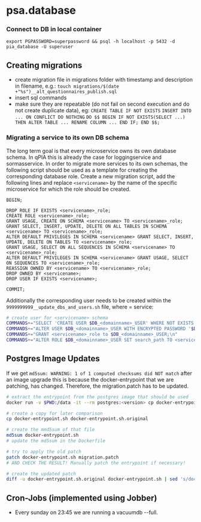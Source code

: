 # psa.database

### Connect to DB in local container

`export PGPASSWORD=superpassword && psql -h localhost -p 5432 -d pia_database -U superuser`

## Creating migrations

- create migration file in migrations folder with timestamp and description in filename, e.g.:
  `touch migrations/$(date +"%s")__alt_questionnaires_publish.sql`
- insert sql commands
- make sure they are repeatable (do not fail on second execution and do not create duplicate data), eg:
  `CREATE TABLE IF NOT EXISTS`
  `INSERT INTO ... ON CONFLICT DO NOTHING`
  `DO $$ BEGIN IF NOT EXISTS(SELECT ...) THEN ALTER TABLE ... RENAME COLUMN ... END IF; END $$;`

### Migrating a service to its own DB schema

The long term goal is that every microservice owns its own database schema. In qPIA this is already the case for
loggingservice and sormasservice. In order to migrate more services to its own schemas, the following script should be
used as a template for creating the corresponding database role. Create a new migration script, add the following lines
and replace `<servicename>` by the name of the specific microservice for which the role should be created.

```postgresql
BEGIN;

DROP ROLE IF EXISTS <servicename>_role;
CREATE ROLE <servicename>_role;
GRANT USAGE, CREATE ON SCHEMA <servicename> TO <servicename>_role;
GRANT SELECT, INSERT, UPDATE, DELETE ON ALL TABLES IN SCHEMA <servicename> TO <servicename>_role;
ALTER DEFAULT PRIVILEGES IN SCHEMA <servicename> GRANT SELECT, INSERT, UPDATE, DELETE ON TABLES TO <servicename>_role;
GRANT USAGE, SELECT ON ALL SEQUENCES IN SCHEMA <servicename> TO <servicename>_role;
ALTER DEFAULT PRIVILEGES IN SCHEMA <servicename> GRANT USAGE, SELECT ON SEQUENCES TO <servicename>_role;
REASSIGN OWNED BY <servicename> TO <servicename>_role;
DROP OWNED BY <servicename>;
DROP USER IF EXISTS <servicename>;

COMMIT;
```

Additionally the corresponding user needs to be created within the `9999999999__update_dbs_and_users.sh` file, where <servicename> = <domainname>service:

```bash
# create user for <servicename> schema
COMMANDS+="SELECT 'CREATE USER $DB_<domainname>_USER' WHERE NOT EXISTS (SELECT FROM pg_catalog.pg_roles WHERE rolname = '$DB_<domainname>_USER') \gexec\n"
COMMANDS+="ALTER USER $DB_<domainname>_USER WITH ENCRYPTED PASSWORD '$DB_<domainname>_PASSWORD';\n"
COMMANDS+="GRANT <servicename>_role to $DB_<domainname>_USER;\n"
COMMANDS+="ALTER ROLE $DB_<domainname>_USER SET search_path TO <servicename>;\n"
```

## Postgres Image Updates

If we get `md5sum: WARNING: 1 of 1 computed checksums did NOT match` after an image upgrade this is because the docker-entrypoint that we are patching, has changed.
Therefore, the migration.patch has to be updated.

```bash
# extract the entrypoint from the postgres image that should be used
docker run -v $PWD:/data -it --rm postgres:<version> cp docker-entrypoint.sh /data

# create a copy for later comparison
cp docker-entrypoint.sh docker-entrypoint.sh.original

# create the mmd5sum of that file
md5sum docker-entrypoint.sh
# update the md5sum in the Dockerfile

# try to apply the old patch
patch docker-entrypoint.sh migration.patch
# AND CHECK THE RESULT! Manually patch the entrypoint if necessary!

# create the updated patch
diff -u docker-entrypoint.sh.original docker-entrypoint.sh | sed 's/docker-entrypoint.sh.original/docker-entrypoint.sh/g' > migration.patch
```

## Cron-Jobs (implemented using Jobber)

- Every sunday on 23:45 we are running a vacuumdb --full.
